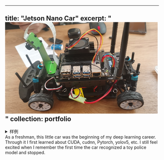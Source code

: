 
---
title: "Jetson Nano Car"
excerpt: "<img src='/images/car.png'>"
collection: portfolio
---
<details>
<summary>样例</summary>
![](/images/car.png)
</details>
As a freshman, this little car was the beginning of my deep learning career. Through it I first learned about CUDA, cudnn, Pytorch, yolov5, etc. I still feel excited when I remember the first time the car recognized a toy police model and stopped.


